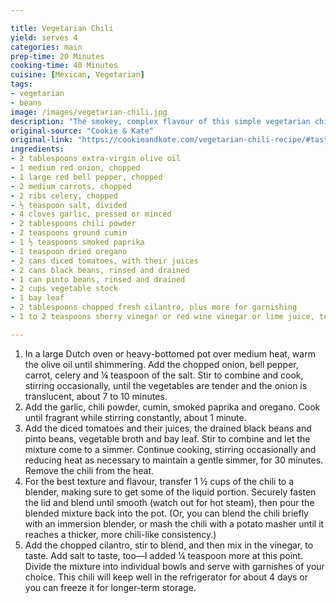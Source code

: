 ```yaml
---

title: Vegetarian Chili
yield: serves 4
categories: main
prep-time: 20 Minutes
cooking-time: 40 Minutes
cuisine: [Mexican, Vegetarian]
tags:
- vegetarian
- beans
image: /images/vegetarian-chili.jpg
description: "The smokey, complex flavour of this simple vegetarian chili comes from basic pantry ingredients, vegetables and spices! It makes great leftovers, too."
original-source: "Cookie & Kate"
original-link: "https://cookieandkate.com/vegetarian-chili-recipe/#tasty-recipes-23997"
ingredients:
- 2 tablespoons extra-virgin olive oil
- 1 medium red onion, chopped
- 1 large red bell pepper, chopped
- 2 medium carrots, chopped
- 2 ribs celery, chopped
- ½ teaspoon salt, divided
- 4 cloves garlic, pressed or minced
- 2 tablespoons chili powder
- 2 teaspoons ground cumin
- 1 ½ teaspoons smoked paprika
- 1 teaspoon dried oregano
- 2 cans diced tomatoes, with their juices
- 2 cans black beans, rinsed and drained
- 1 can pinto beans, rinsed and drained
- 2 cups vegetable stock
- 1 bay leaf
- 2 tablespoons chopped fresh cilantro, plus more for garnishing
- 1 to 2 teaspoons sherry vinegar or red wine vinegar or lime juice, to taste

---
```


1. In a large Dutch oven or heavy-bottomed pot over medium heat, warm the olive oil until shimmering. Add the chopped onion, bell pepper, carrot, celery and ¼ teaspoon of the salt. Stir to combine and cook, stirring occasionally, until the vegetables are tender and the onion is translucent, about 7 to 10 minutes.
2. Add the garlic, chili powder, cumin, smoked paprika and oregano. Cook until fragrant while stirring constantly, about 1 minute.
3. Add the diced tomatoes and their juices, the drained black beans and pinto beans, vegetable broth and bay leaf. Stir to combine and let the mixture come to a simmer. Continue cooking, stirring occasionally and reducing heat as necessary to maintain a gentle simmer, for 30 minutes. Remove the chili from the heat.
4. For the best texture and flavour, transfer 1 ½ cups of the chili to a blender, making sure to get some of the liquid portion. Securely fasten the lid and blend until smooth (watch out for hot steam), then pour the blended mixture back into the pot. (Or, you can blend the chili briefly with an immersion blender, or mash the chili with a potato masher until it reaches a thicker, more chili-like consistency.)
5. Add the chopped cilantro, stir to blend, and then mix in the vinegar, to taste. Add salt to taste, too—I added ¼ teaspoon more at this point. Divide the mixture into individual bowls and serve with garnishes of your choice. This chili will keep well in the refrigerator for about 4 days or you can freeze it for longer-term storage.
